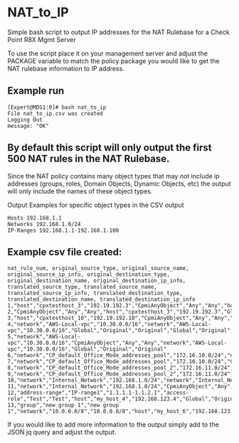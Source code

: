 # NAT_to_IP
Simple bash script to output IP addresses for the NAT Rulebase for a Check Point R8X Mgmt Server

To use the script place it on your management server and adjust the PACKAGE variable to match the policy package you would
like to get the NAT rulebase information to IP address.

## Example run

```
[Expert@MDS1:0]# bash nat_to_ip
File nat_to_ip.csv was created
Logging Out
message: "OK"
```

## By default this script will only output the first 500 NAT rules in the NAT Rulebase.

Since the NAT policy contains many object types that may not include ip addresses (groups, roles, Domain Objects, Dynamic Objects, etc)
the output will only include the names of these object types.

Output Examples for specific object types in the CSV output
```
Hosts 192.168.1.1 
Networks 192.168.1.0/24 
IP-Ranges 192.168.1.1-192.168.1.100
```

## Example csv file created: 
```
nat_rule_num, original_source_type, original_source_name, original_source_ip_info, original_destination_type, original_destination_name, original_destination_ip_info, translated_source_type, translated_source_name, translated_source_ip_info, translated_destination_type, translated_destination_name, translated_destination_ip_info
1,"host","cpxtesthost_3","192.19.192.3","CpmiAnyObject","Any","Any","host","cpxtesthost_3","192.19.192.3","Global","Original","Original"
2,"CpmiAnyObject","Any","Any","host","cpxtesthost_3","192.19.192.3","Global","Original","Original","host","cpxtesthost_3","192.19.192.3"
3,"host","cpxtesthost_10","192.19.192.10","CpmiAnyObject","Any","Any","host","cpxtesthost_10","192.19.192.10","Global","Original","Original"
4,"network","AWS-Local-vpc","10.30.0.0/16","network","AWS-Local-vpc","10.30.0.0/16","Global","Original","Original","Global","Original","Original"
5,"network","AWS-Local-vpc","10.30.0.0/16","CpmiAnyObject","Any","Any","network","AWS-Local-vpc","10.30.0.0/16","Global","Original","Original"
6,"network","CP_default_Office_Mode_addresses_pool","172.16.10.0/24","network","CP_default_Office_Mode_addresses_pool","172.16.10.0/24","Global","Original","Original","Global","Original","Original"
7,"network","CP_default_Office_Mode_addresses_pool","172.16.10.0/24","CpmiAnyObject","Any","Any","network","CP_default_Office_Mode_addresses_pool","172.16.10.0/24","Global","Original","Original"
8,"network","CP_default_Office_Mode_addresses_pool_2","172.16.11.0/24","network","CP_default_Office_Mode_addresses_pool_2","172.16.11.0/24","Global","Original","Original","Global","Original","Original"
9,"network","CP_default_Office_Mode_addresses_pool_2","172.16.11.0/24","CpmiAnyObject","Any","Any","network","CP_default_Office_Mode_addresses_pool_2","172.16.11.0/24","Global","Original","Original"
10,"network","Internal_Network","192.168.1.0/24","network","Internal_Network","192.168.1.0/24","Global","Original","Original","Global","Original","Original"
11,"network","Internal_Network","192.168.1.0/24","CpmiAnyObject","Any","Any","network","Internal_Network","192.168.1.0/24","Global","Original","Original"
12,"address-range","IP-range1","1.1.1.1-1.1.2.1","access-role","Test","Test","host","my_host_4","192.168.123.4","Global","Original","Original"
13,"group","new group 1","new group 1","network","10.0.0.0/8","10.0.0.0/8","host","my_host_6","192.168.123.6","host","my_host_1","192.168.123.1"
```

If you would like to add more information to the output simply add to the JSON jq query and adjust the output.
